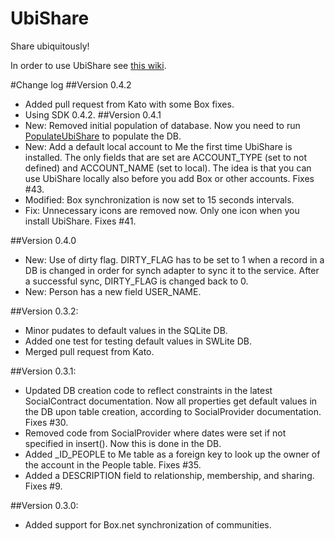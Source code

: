UbiShare
========

Share ubiquitously!

In order to use UbiShare see [this wiki](https://github.com/UbiCollab/UbiCollabSDK/wiki).

#Change log
##Version 0.4.2
* Added pull request from Kato with some Box fixes.
* Using SDK 0.4.2.
##Version 0.4.1
* New: Removed initial population of database. Now you need to run [PopulateUbiShare](https://github.com/UbiCollab/Examples) to populate the DB.
* New: Add a default local account to Me the first time UbiShare is installed. The only fields that are set are ACCOUNT_TYPE (set to not defined) and ACCOUNT_NAME (set to local). The idea is that you can use UbiShare locally also before you add Box or other accounts. Fixes #43.
* Modified: Box synchronization is now set to 15 seconds intervals.
* Fix: Unnecessary icons are removed now. Only one icon when you install UbiShare. Fixes #41.

##Version 0.4.0
* New: Use of dirty flag. DIRTY_FLAG has to be set to 1 when a record in a DB is changed in order for synch adapter to sync it to the service. After a successful sync, DIRTY_FLAG is changed back to 0.
* New: Person has a new field USER_NAME.


##Version 0.3.2:
* Minor pudates to default values in the SQLite DB.
* Added one test for testing default values in SWLite DB.
* Merged pull request from Kato.

##Version 0.3.1: 
* Updated DB creation code to reflect constraints in the latest SocialContract documentation. Now all properties get default values in the DB upon table creation, according to SocialProvider documentation. Fixes #30. 
* Removed code from SocialProvider where dates were set if not specified in insert(). Now this is done in the DB.
* Added _ID_PEOPLE to Me table as a foreign key to look up the owner of the account in the People table. Fixes #35.
* Added a DESCRIPTION field to relationship, membership, and sharing. Fixes #9.

##Version 0.3.0:
* Added support for Box.net synchronization of communities.
